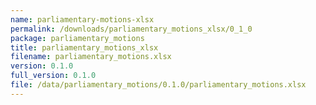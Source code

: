 ```yaml
---
name: parliamentary-motions-xlsx
permalink: /downloads/parliamentary_motions_xlsx/0_1_0
package: parliamentary_motions
title: parliamentary_motions_xlsx
filename: parliamentary_motions.xlsx
version: 0.1.0
full_version: 0.1.0
file: /data/parliamentary_motions/0.1.0/parliamentary_motions.xlsx
---
```

